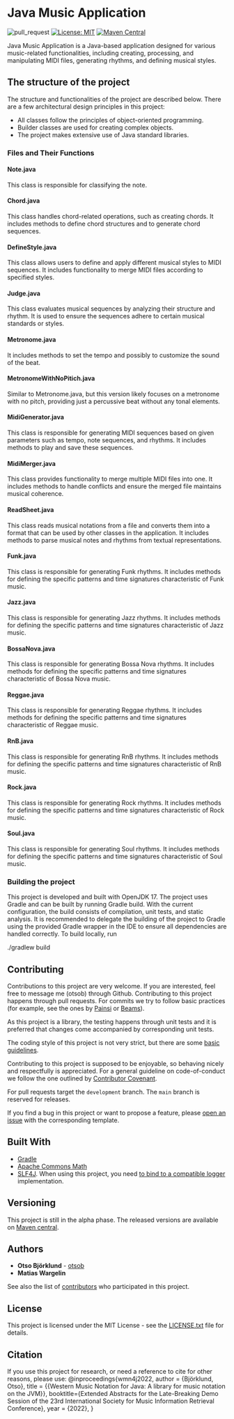# Java Music Application

![pull_request](https://github.com/otsob/wmn4j/actions/workflows/pull_request.yaml/badge.svg)
[![License: MIT](https://img.shields.io/badge/License-MIT-yellow.svg)](https://opensource.org/licenses/MIT)
[![Maven Central](https://maven-badges.herokuapp.com/maven-central/org.wmn4j/wmn4j/badge.svg)](https://search.maven.org/artifact/org.wmn4j/wmn4j)

Java Music Application is a Java-based application designed for various music-related functionalities, including creating, processing, and manipulating MIDI files, generating rhythms, and defining musical styles.

## The structure of the project

The structure and functionalities of the project are described below. There are a few architectural design principles in this project:

* All classes follow the principles of object-oriented programming.
* Builder classes are used for creating complex objects.
* The project makes extensive use of Java standard libraries.

### Files and Their Functions

#### Note.java
This class is responsible for classifying the note.

#### Chord.java
This class handles chord-related operations, such as creating chords. It includes methods to define chord structures and to generate chord sequences.

#### DefineStyle.java
This class allows users to define and apply different musical styles to MIDI sequences. It includes functionality to merge MIDI files according to specified styles.

#### Judge.java
This class evaluates musical sequences by analyzing their structure and rhythm. It is used to ensure the sequences adhere to certain musical standards or styles.

#### Metronome.java
It includes methods to set the tempo and possibly to customize the sound of the beat.

#### MetronomeWithNoPitich.java
Similar to Metronome.java, but this version likely focuses on a metronome with no pitch, providing just a percussive beat without any tonal elements.

#### MidiGenerator.java
This class is responsible for generating MIDI sequences based on given parameters such as tempo, note sequences, and rhythms. It includes methods to play and save these sequences.

#### MidiMerger.java
This class provides functionality to merge multiple MIDI files into one. It includes methods to handle conflicts and ensure the merged file maintains musical coherence.

#### ReadSheet.java
This class reads musical notations from a file and converts them into a format that can be used by other classes in the application. It includes methods to parse musical notes and rhythms from textual representations.

#### Funk.java
This class is responsible for generating Funk rhythms. It includes methods for defining the specific patterns and time signatures characteristic of Funk music.

#### Jazz.java
This class is responsible for generating Jazz rhythms. It includes methods for defining the specific patterns and time signatures characteristic of Jazz music.

#### BossaNova.java
This class is responsible for generating Bossa Nova rhythms. It includes methods for defining the specific patterns and time signatures characteristic of Bossa Nova music.

#### Reggae.java
This class is responsible for generating Reggae rhythms. It includes methods for defining the specific patterns and time signatures characteristic of Reggae music.

#### RnB.java
This class is responsible for generating RnB rhythms. It includes methods for defining the specific patterns and time signatures characteristic of RnB music.

#### Rock.java
This class is responsible for generating Rock rhythms. It includes methods for defining the specific patterns and time signatures characteristic of Rock music.

#### Soul.java
This class is responsible for generating Soul rhythms. It includes methods for defining the specific patterns and time signatures characteristic of Soul music.

### Building the project

This project is developed and built with OpenJDK 17. The project uses Gradle and can be built by running Gradle build. With the current configuration, the build consists of compilation, unit tests, and static analysis. It is recommended to delegate the building of the project to Gradle using the provided Gradle wrapper in the IDE to ensure all dependencies are handled correctly. To build locally, run

./gradlew build

## Contributing

Contributions to this project are very welcome. If you are interested, feel free to message me (otsob) through Github. Contributing to this project happens through pull requests. For commits we try to follow basic practices (for example, see the ones by [Painsi](https://gist.github.com/robertpainsi/b632364184e70900af4ab688decf6f53)
or [Beams](https://chris.beams.io/posts/git-commit/)).

As this project is a library, the testing happens through unit tests and it is preferred that changes come accompanied by corresponding unit tests.

The coding style of this project is not very strict, but there are some [basic guidelines](CODING_CONVENTIONS.md).

Contributing to this project is supposed to be enjoyable, so behaving nicely and respectfully is appreciated. For a general guideline on code-of-conduct we follow the one outlined by [Contributor Covenant](https://www.contributor-covenant.org/version/1/4/code-of-conduct).

For pull requests target the `development` branch. The `main` branch is reserved for releases.

If you find a bug in this project or want to propose a feature, please [open an issue](https://github.com/otsob/wmn4j/issues/new/choose) with the corresponding template.

## Built With

* [Gradle](https://gradle.org)
* [Apache Commons Math](https://commons.apache.org/proper/commons-math/)
* [SLF4J](http://www.slf4j.org). When using this project, you need [to bind to a compatible logger](https://www.slf4j.org/manual.html#swapping) implementation.

## Versioning

This project is still in the alpha phase. The released versions are available on [Maven central](https://search.maven.org/artifact/org.wmn4j/wmn4j).

## Authors

* **Otso Björklund** - [otsob](https://github.com/otsob)
* **Matias Wargelin**

See also the list of [contributors](https://github.com/otsob/wmn4j/graphs/contributors) who participated in this project.

## License

This project is licensed under the MIT License - see the [LICENSE.txt](LICENSE.txt) file for details.

## Citation

If you use this project for research, or need a reference to cite for other reasons, please use:
@inproceedings{wmn4j2022,
author = {Björklund, Otso},
title = {{Western Music Notation for Java: A library for music notation on the JVM}},
booktitle={Extended Abstracts for the Late-Breaking Demo Session of the 23rd International Society for Music Information Retrieval Conference},
year = {2022},
}
